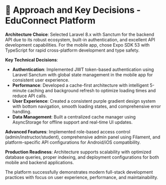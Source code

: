 # 🎯 Approach and Key Decisions - EduConnect Platform

**Architecture Choice**: Selected Laravel 8.x with Sanctum for the backend API due to its robust ecosystem, built-in authentication, and excellent API development capabilities. For the mobile app, chose Expo SDK 53 with TypeScript for rapid cross-platform development and type safety.

**Key Technical Decisions**:
- **Authentication**: Implemented JWT token-based authentication using Laravel Sanctum with global state management in the mobile app for consistent user experience.
- **Performance**: Developed a cache-first architecture with intelligent 5-minute caching and background refresh to optimize loading times and reduce API calls.
- **User Experience**: Created a consistent purple gradient design system with bottom navigation, smooth loading states, and comprehensive error handling.
- **Data Management**: Built a centralized cache manager using AsyncStorage for offline support and real-time UI updates.

**Advanced Features**: Implemented role-based access control (admin/instructor/student), comprehensive admin panel using Filament, and platform-specific API configurations for Android/iOS compatibility.

**Production Readiness**: Architecture supports scalability with optimized database queries, proper indexing, and deployment configurations for both mobile and backend applications.

The platform successfully demonstrates modern full-stack development practices with focus on user experience, performance, and maintainability. 